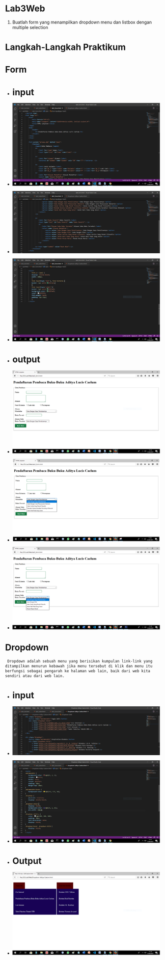 # Lab3Web

1. Buatlah form yang menampilkan dropdown menu dan listbox dengan multiple selection


# Langkah-Langkah Praktikum

# Form
- # input
- ![](https://github.com/aditya-sultan/Lab3Web/blob/master/Screen%20Shoot/form().PNG)
- ![](https://github.com/aditya-sultan/Lab3Web/blob/master/Screen%20Shoot/form(1).PNG)
- ![](https://github.com/aditya-sultan/Lab3Web/blob/master/Screen%20Shoot/form(2).PNG)

- # output
- ![](https://github.com/aditya-sultan/Lab3Web/blob/master/Screen%20Shoot/Our-form.PNG)
- ![](https://github.com/aditya-sultan/Lab3Web/blob/master/Screen%20Shoot/out-form(1).png)
- ![](https://github.com/aditya-sultan/Lab3Web/blob/master/Screen%20Shoot/out-form(2).png)



# Dropdown
     Dropdown adalah sebuah menu yang berisikan kumpulan link-link yang ditampilkan menurun kebawah jika menu tersebut di klik dan menu itu berfungsi sebagai pengarah ke halaman web lain, baik dari web kita sendiri atau dari web lain.

- # input
- ![](https://github.com/aditya-sultan/Lab3Web/blob/master/Screen%20Shoot/Dropdown().PNG)
- ![](https://github.com/aditya-sultan/Lab3Web/blob/master/Screen%20Shoot/Dropdown(1).PNG)

- # Output
- ![](https://github.com/aditya-sultan/Lab3Web/blob/master/Screen%20Shoot/Out-Dropdown.PNG)
